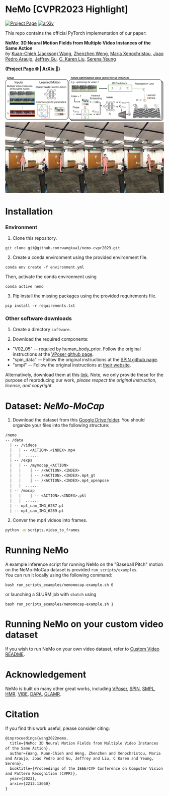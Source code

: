 # NeMo [CVPR2023 Highlight]

[![Project Page](https://img.shields.io/badge/-project%20page-blueviolet)](https://sites.google.com/view/nemo-neural-motion-field)
[![arXiv](https://img.shields.io/badge/arxiv-2212.13660-red)](https://arxiv.org/abs/2212.13660)

This repo contains the official PyTorch implementation of our paper:

**NeMo: 3D Neural Motion Fields from Multiple Video Instances of the Same Action**  
_by_ [Kuan-Chieh (Jackson) Wang](https://wangkua1.github.io/), [Zhenzhen Weng](https://zzweng.github.io/), [Maria Xenochristou](https://mariaxen.github.io/), [Joao Pedro Araujo](https://scholar.google.com/citations?user=fs8k5acAAAAJ&hl=en), [Jeffrey Gu](https://its-gucci.github.io/), [C. Karen Liu](https://tml.stanford.edu/), [Serena Yeung](https://ai.stanford.edu/~syyeung/)

**([Project Page 🌐](https://sites.google.com/view/nemo-neural-motion-field) | [ArXiv 📄](https://arxiv.org/abs/2212.13660))**

![NeMo System Figure](asset/nemo-sys-fig.jpeg)
![NeMo Demo](<asset/baseball%20pitch%20(test%201).gif>)

# Installation

### Environment

1. Clone this repository.

```
git clone git@github.com:wangkua1/nemo-cvpr2023.git
```

2. Create a conda environment using the provided environment file.

```
conda env create -f environment.yml
```

Then, activate the conda environment using

```
conda active nemo
```

3. Pip install the missing packages using the provided requirements file.

```
pip install -r requirements.txt
```

### Other software downloads

1. Create a directory `software`.

2. Download the required components:

- "V02_05" -- requied by human_body_prior. Follow the original instructions at the [VPoser github page](https://github.com/nghorbani/human_body_prior).
- "spin_data" -- Follow the original instructions at the [SPIN github page](https://github.com/nkolot/SPIN).
- "smpl" -- Follow the original instructions at [their website](https://smpl.is.tue.mpg.de/).

Alternatively, download them at this [link](https://drive.google.com/drive/folders/1mEqMgHRndJK_4skVP-3v4mxUIS0FapQk?usp=share_link).
Note, we only provide these for the purpose of reproducing our work, _please respect the original instruction, license, and copyright_.

# Dataset: _NeMo-MoCap_

1. Download the dataset from this [Google Drive folder](https://drive.google.com/drive/folders/141-mBNwaSxYa4TB7HR4emDbMJ3ykc964?usp=share_link).
   You should organize your files into the following structure:

```
/nemo
-- /data
  | -- /videos
  |   | -- <ACTION>.<INDEX>.mp4
  |   |  ......
  | -- /exps
  |   | -- /mymocap_<ACTION>
  |   |    | -- /<ACTION>.<INDEX>
  |   |    | -- /<ACTION>.<INDEX>.mp4_gt
  |   |    | -- /<ACTION>.<INDEX>.mp4_openpose
  |   |  ......
  | -- /mocap
  |   |    | -- <ACTION>.<INDEX>.pkl
  |   |  ......
  | -- opt_cam_IMG_6287.pt
  | -- opt_cam_IMG_6289.pt

```

2. Conver the mp4 videos into frames.

```bash
python -m scripts.video_to_frames
```

# Running NeMo

A example inference script for running NeMo on the "Baseball Pitch" motion on the NeMo-MoCap dataset is provided `run_scripts/examples`.  
You can run it locally using the following command:

```
bash run_scripts_examples/nemomocap-example.sh 0
```

or launching a SLURM job with `sbatch` using

```
bash run_scripts_examples/nemomocap-example.sh 1
```

# Running NeMo on your custom video dataset

If you wish to run NeMo on your own video dataset, refer to [Custom Video README](custom_video/README.md).

# Acknowledgement

NeMo is built on many other great works, including
[VPoser](https://github.com/nghorbani/human_body_prior),
[SPIN](https://github.com/nkolot/SPIN),
[SMPL](https://smpl.is.tue.mpg.de/),
[HMR](https://github.com/akanazawa/hmr),
[VIBE](https://github.com/mkocabas/VIBE),
[DAPA](https://github.com/zzweng/dapa_release),
[GLAMR](https://github.com/NVlabs/GLAMR).

# Citation

If you find this work useful, please consider citing:

```
@inproceedings{wang2022nemo,
  title={NeMo: 3D Neural Motion Fields from Multiple Video Instances of the Same Action},
  author={Wang, Kuan-Chieh and Weng, Zhenzhen and Xenochristou, Maria and Araujo, Joao Pedro and Gu, Jeffrey and Liu, C Karen and Yeung, Serena},
  booktitle={Proceedings of the IEEE/CVF Conference on Computer Vision and Pattern Recognition (CVPR)},
  year={2023},
  arxiv={2212.13660}
}
```
